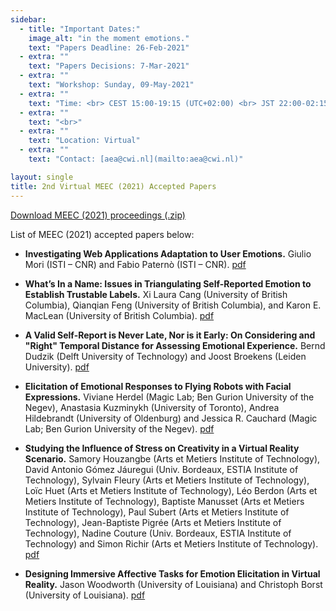 ```yaml
---
sidebar:
  - title: "Important Dates:"
    image_alt: "in the moment emotions."
    text: "Papers Deadline: 26-Feb-2021"
  - extra: ""
    text: "Papers Decisions: 7-Mar-2021"
  - extra: ""
    text: "Workshop: Sunday, 09-May-2021"
  - extra: ""
    text: "Time: <br> CEST 15:00-19:15 (UTC+02:00) <br> JST 22:00-02:15 (next day) <br> PDT 06:00-10:15"
  - extra: ""
    text: "<br>"
  - extra: ""
    text: "Location: Virtual"
  - extra: ""
    text: "Contact: [aea@cwi.nl](mailto:aea@cwi.nl)"

layout: single
title: 2nd Virtual MEEC (2021) Accepted Papers
---
```


[Download MEEC (2021) proceedings (.zip)](./papers/2021/MEEC_2021_proceedings.zip)


List of MEEC (2021) accepted papers below:

- **Investigating Web Applications Adaptation to User Emotions.** Giulio Mori (ISTI – CNR) and Fabio Paternò (ISTI – CNR). [pdf](./papers/2021/MEEC_2021_paper_1.pdf)

- **What’s In a Name: Issues in Triangulating Self-Reported Emotion to Establish Trustable Labels.**
Xi Laura Cang (University of British Columbia), Qianqian Feng (University of British Columbia), and Karon E. MacLean (University of British Columbia). [pdf](./papers/2021/MEEC_2021_paper_2.pdf)	 

- **A Valid Self-Report is Never Late, Nor is it Early: On Considering and "Right" Temporal Distance for Assessing Emotional Experience.** Bernd Dudzik (Delft University of Technology) and Joost Broekens (Leiden University). [pdf](./papers/MEEC_2020_paper_3.pdf)

- **Elicitation of Emotional Responses to Flying Robots with Facial Expressions.** Viviane Herdel (Magic Lab; Ben Gurion University of the Negev), Anastasia Kuzminykh (University of Toronto), Andrea Hildebrandt (University of Oldenburg) and Jessica R. Cauchard (Magic Lab; Ben Gurion University of the Negev). [pdf](./papers/2021/MEEC_2021_paper_4.pdf)

- **Studying the Influence of Stress on Creativity in a Virtual Reality Scenario.** Samory Houzangbe (Arts et Metiers Institute of Technology), David Antonio Gómez Jáuregui (Univ. Bordeaux, ESTIA Institute of Technology), Sylvain Fleury (Arts et Metiers Institute of Technology), Loïc Huet (Arts et Metiers Institute of Technology), Léo Berdon (Arts et Metiers Institute of Technology), Baptiste Manusset (Arts et Metiers Institute of Technology), Paul Subert (Arts et Metiers Institute of Technology), Jean-Baptiste Pigrée (Arts et Metiers Institute of Technology), Nadine Couture (Univ. Bordeaux, ESTIA Institute of Technology) and Simon Richir (Arts et Metiers Institute of Technology). [pdf](./papers/2021/MEEC_2021_paper_5.pdf)

- **Designing Immersive Affective Tasks for Emotion Elicitation in Virtual Reality.** Jason Woodworth (University of Louisiana) and Christoph Borst (University of Louisiana). [pdf](./papers/2021/MEEC_2021_paper_6.pdf)
